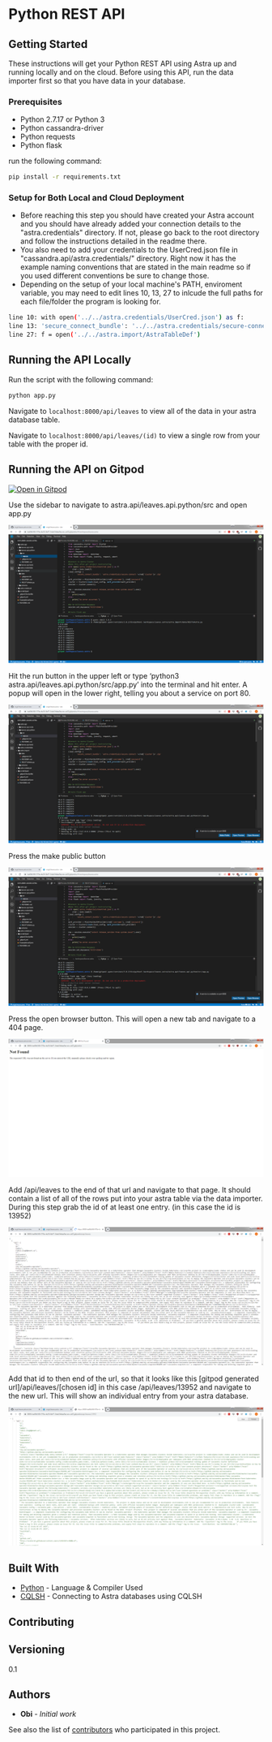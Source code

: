 # Python REST API

## Getting Started 

These instructions will get your Python REST API using Astra up and running locally and on the cloud.
Before using this API, run the data importer first so that you have data in your database.

### Prerequisites

- Python 2.7.17 or Python 3
- Python cassandra-driver
- Python requests
- Python flask

run the following command:

```sh
pip install -r requirements.txt
```

### Setup for Both Local and Cloud Deployment

- Before reaching this step you should have created your Astra account and you should have already added your connection details to the "astra.credentials" directory. If not, please go back to the root directory and follow the instructions detailed in the readme there.
- You also need to add your credentials to the UserCred.json file in "cassandra.api/astra.credentials/" directory. Right now it has the example naming conventions that are stated in the main readme so if you used different conventions be sure to change those.
- Depending on the setup of your local machine's PATH, enviroment variable, you may need to edit lines 10, 13, 27 to inlcude the full paths for each file/folder the program is looking for.

```sh
line 10: with open('../../astra.credentials/UserCred.json') as f:
line 13: 'secure_connect_bundle': '../../astra.credentials/secure-connect-'+cred['cluster']+'.zip'
line 27: f = open('../../astra.import/AstraTableDef')
```

## Running the API Locally

Run the script with the following command:
```sh
python app.py
```

Navigate to `localhost:8000/api/leaves` to view all of the data in your astra database table.

Navigate to `localhost:8000/api/leaves/(id)` to view a single row from your table with the proper id.

## Running the API on Gitpod

[![Open in Gitpod](https://gitpod.io/button/open-in-gitpod.svg)](https://gitpod.io/#https://github.com/anant/cassandra.api.git)

Use the sidebar to navigate to astra.api/leaves.api.python/src and open app.py

![ObiImg](Assets/../../../Assets/Images/ObiImg4.png)

Hit the run button in the upper left or type ‘python3 astra.api/leaves.api.python/src/app.py’ into the terminal and hit enter. A popup will open in the lower right, telling you about a service on port 80.

![ObiImg](Assets/../../../Assets/Images/ObiImg5.png)

Press the make public button

![ObiImg](Assets/../../../Assets/Images/ObiImg6.png)

Press the open browser button. This will open a new tab and navigate to a 404 page.

![ObiImg](Assets/../../../Assets/Images/ObiImg7.png)

Add /api/leaves to the end of that url and navigate to that page. It should contain a list of all of the rows put into your astra table via the data importer. During this step grab the id of at least one entry. (in this case the id is 13952)

![ObiImg](Assets/../../../Assets/Images/ObiImg8.png)

Add that id to then end of the url, so that it looks like this [gitpod generated url]/api/leaves/[chosen id] in this case /api/leaves/13952 and navigate to the new url. This will show an individual entry from your astra database.

![ObiImg](Assets/../../../Assets/Images/ObiImg9.png)

## Built With

* [Python](https://www.python.org/) - Language & Compiler Used
* [CQLSH](https://docs.datastax.com/en/astra/aws/doc/dscloud/astra/dscloudConnectcqlshConsole.html) - Connecting to Astra databases using CQLSH

## Contributing

## Versioning
0.1

## Authors
* **Obi** - *Initial work*


See also the list of [contributors](https://github.com/your/project/contributors) who participated in this project.